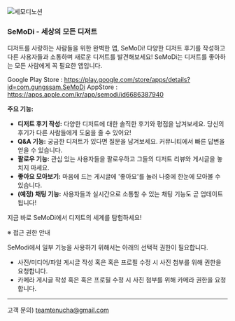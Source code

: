 
![세모디노션](https://github.com/user-attachments/assets/ceed65a8-fdbc-424e-84e4-aacc0c14ebdc)

### SeMoDi - 세상의 모든 디저트
디저트를 사랑하는 사람들을 위한 완벽한 앱, SeMoDi! 다양한 디저트 후기를 작성하고 다른 사용자들과 소통하며 새로운 디저트를 발견해보세요! 
SeMoDi는 디저트를 좋아하는 모든 사람에게 꼭 필요한 앱입니다.

Google Play Store : https://play.google.com/store/apps/details?id=com.gungssam.SeMoDi
AppStore : https://apps.apple.com/kr/app/semodi/id6686387940

**주요 기능:**

- **디저트 후기 작성:** 다양한 디저트에 대한 솔직한 후기와 평점을 남겨보세요. 당신의 후기가 다른 사람들에게 도움을 줄 수 있어요!
- **Q&A 기능:** 궁금한 디저트가 있다면 질문을 남겨보세요. 커뮤니티에서 빠른 답변을 얻을 수 있습니다.
- **팔로우 기능:** 관심 있는 사용자들을 팔로우하고 그들의 디저트 리뷰와 게시글을 놓치지 마세요.
- **좋아요 모아보기:** 마음에 드는 게시글에 '좋아요'를 눌러 나중에 한눈에 모아볼 수 있습니다.
- **(예정) 채팅 기능:** 사용자들과 실시간으로 소통할 수 있는 채팅 기능도 곧 업데이트됩니다!

지금 바로 SeMoDi에서 디저트의 세계를 탐험하세요!

※ 접근 권한 안내

SeModi에서 일부 기능을 사용하기 위해서는 아래의 선택적 권한이 필요합니다.

- 사진/미디어/파일
게시글 작성 혹은 혹은 프로필 수정 시 사진 첨부를 위해 권한을 요청합니다.
- 카메라
게시글 작성 혹은 혹은 프로필 수정 시 사진 첨부를 위해 카메라 권한을 요청합니다.

---

고객 문의) teamtenucha@gmail.com

